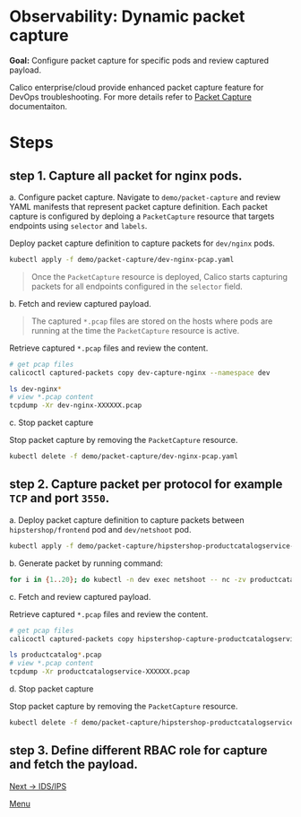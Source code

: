 # Observability: Dynamic packet capture

**Goal:** Configure packet capture for specific pods and review captured payload. 

Calico enterprise/cloud provide enhanced packet capture feature for DevOps troubleshooting.
For more details refer to [Packet Capture](https://docs.tigera.io/v3.10/visibility/packetcapture) documentaiton.

# Steps

## step 1. Capture all packet for nginx pods.

  a. Configure packet capture. Navigate to `demo/packet-capture` and review YAML manifests that represent packet capture definition. Each packet capture is configured by deploing a `PacketCapture` resource that targets endpoints using `selector` and `labels`.

  Deploy packet capture definition to capture packets for `dev/nginx` pods.

   ```bash
   kubectl apply -f demo/packet-capture/dev-nginx-pcap.yaml
   ```

  >Once the `PacketCapture` resource is deployed, Calico starts capturing packets for all endpoints configured in the `selector` field.


  b. Fetch and review captured payload.

  >The captured `*.pcap` files are stored on the hosts where pods are running at the time the `PacketCapture` resource is active.

  Retrieve captured `*.pcap` files and review the content.

   ```bash
   # get pcap files
   calicoctl captured-packets copy dev-capture-nginx --namespace dev

   ls dev-nginx*
   # view *.pcap content
   tcpdump -Xr dev-nginx-XXXXXX.pcap
   ```

  c. Stop packet capture

  Stop packet capture by removing the `PacketCapture` resource.

   ```bash
   kubectl delete -f demo/packet-capture/dev-nginx-pcap.yaml
   ```

## step 2. Capture packet per protocol for example `TCP` and port `3550`.

  a. Deploy packet capture definition to capture packets between `hipstershop/frontend` pod and `dev/netshoot` pod.

   ```bash
   kubectl apply -f demo/packet-capture/hipstershop-productcatalogservice-pcap.yaml
   ```

  b. Generate packet by running command:
  
   ```bash
   for i in {1..20}; do kubectl -n dev exec netshoot -- nc -zv productcatalogservice.hipstershop 3550; sleep 2; done
   ```

  c. Fetch and review captured payload.

  Retrieve captured `*.pcap` files and review the content.

   ```bash
   # get pcap files
   calicoctl captured-packets copy hipstershop-capture-productcatalogservice --namespace hipstershop

   ls productcatalog*.pcap
   # view *.pcap content
   tcpdump -Xr productcatalogservice-XXXXXX.pcap
   ```
    
  d. Stop packet capture

  Stop packet capture by removing the `PacketCapture` resource.

   ```bash
   kubectl delete -f demo/packet-capture/hipstershop-productcatalogservice-pcap.yaml
   ```


## step 3. Define different RBAC role for capture and fetch the payload.




[Next -> IDS/IPS](../modules/intrusion-detection-protection.md)

[Menu](../README.md)